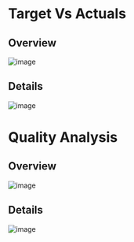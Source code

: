 # Target Vs Actuals
## Overview
![image](https://github.com/user-attachments/assets/29a34a59-a727-44c5-8bf5-4f0c3f74af26)
## Details
![image](https://github.com/user-attachments/assets/38d01787-4ca0-43bc-a31c-bd659dc23122)


# Quality Analysis 
## Overview 
![image](https://github.com/user-attachments/assets/d4bd7f93-1471-4c99-9b21-a64cff2c5bbe)

## Details 
![image](https://github.com/user-attachments/assets/9da5f897-5e2d-48e9-8056-1e000efa0d18)

